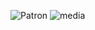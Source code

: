 ![Patron](https://user-images.githubusercontent.com/64929483/129951485-6c37e790-4af4-4fb8-be35-502796bb3318.gif)
![media](https://user-images.githubusercontent.com/64929483/129951491-791d3e05-a094-411c-8551-45d212b71032.png)
